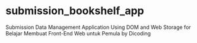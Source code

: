 # submission_bookshelf_app
Submission Data Management Application Using DOM and Web Storage for Belajar Membuat Front-End Web untuk Pemula by Dicoding
